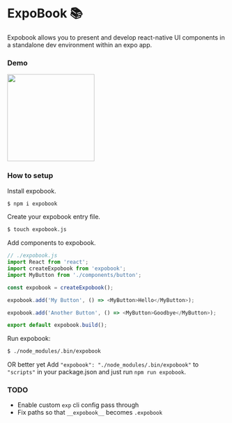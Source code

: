 # ExpoBook 📚

Expobook allows you to present and develop react-native UI components in a standalone dev environment within an expo app.

### Demo

<img src="https://raw.githubusercontent.com/teamplanes/expobook/master/expobook.gif" width="200px">

### How to setup

Install expobook.

```sh
$ npm i expobook
```

Create your expobook entry file.

```sh
$ touch expobook.js
```

Add components to expobook.

```js
// ./expobook.js
import React from 'react';
import createExpobook from 'expobook';
import MyButton from './components/button';

const expobook = createExpobook();

expobook.add('My Button', () => <MyButton>Hello</MyButton>);

expobook.add('Another Button', () => <MyButton>Goodbye</MyButton>);

export default expobook.build();
```

Run expobook:

```sh
$ ./node_modules/.bin/expobook
```

OR better yet Add `"expobook": "./node_modules/.bin/expobook"` to `"scripts"` in your package.json and just run `npm run expobook`.

### TODO

* Enable custom `exp` cli config pass through
* Fix paths so that `__expobook__` becomes `.expobook`

